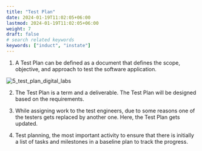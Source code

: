 ```yaml
---
title: "Test Plan"
date: 2024-01-19T11:02:05+06:00
lastmod: 2024-01-19T11:02:05+06:00
weight: 7
draft: false
# search related keywords
keywords: ["induct", "instate"]
---
```


1. A Test Plan can be defined as a document that defines the scope, objective, and approach to test the software application. 

![5_test_plan_digital_labs](https://storage.googleapis.com/ktern-public-files/product-documentation/Digital%20Labs/5_test_plan_digital_labs.png)

2. The Test Plan is a term and a deliverable. The Test Plan will be designed based on the requirements. 

4. While assigning work to the test engineers, due to some reasons one of the testers gets replaced by another one. Here, the Test Plan gets updated.

5. Test planning, the most important activity to ensure that there is initially a list of tasks and milestones in a baseline plan to track the progress.
